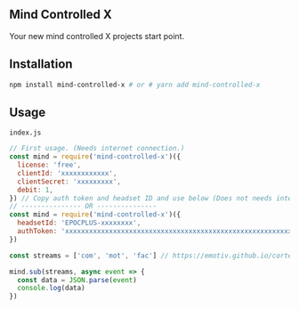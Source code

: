 Mind Controlled X
-----------

Your new mind controlled X projects start point.

Installation
-----------

```bash
npm install mind-controlled-x # or # yarn add mind-controlled-x
```

Usage
-----------

`index.js`

```javascript
// First usage. (Needs internet connection.)
const mind = require('mind-controlled-x')({
  license: 'free',
  clientId: 'xxxxxxxxxxxx',
  clientSecret: 'xxxxxxxxx',
  debit: 1,
}) // Copy auth token and headset ID and use below (Does not needs internet connection.)
// --------------- OR ---------------
const mind = require('mind-controlled-x')({
  headsetId: 'EPOCPLUS-xxxxxxxx',
  authToken: 'xxxxxxxxxxxxxxxxxxxxxxxxxxxxxxxxxxxxxxxxxxxxxxxxxxxxxxxxxxxxxxxxxxxxxxxxxxxxxxxxxxxxxxxxxxxxxxxxxxxxxxxxxxxxxxxxxxxxx'
})

const streams = ['com', 'mot', 'fac'] // https://emotiv.github.io/cortex-docs/#subscriptions

mind.sub(streams, async event => {
  const data = JSON.parse(event)
  console.log(data)
})
```